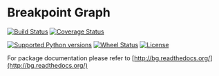 Breakpoint Graph
================
[![Build Status](https://travis-ci.org/sergey-aganezov-jr/bg.svg?branch=aganezov)](https://travis-ci.org/sergey-aganezov-jr/bg) 
[![Coverage Status](https://coveralls.io/repos/sergey-aganezov-jr/bg/badge.svg?branch=aganezov)](https://coveralls.io/r/sergey-aganezov-jr/bg?branch=aganezov)

[![Supported Python versions](https://pypip.in/py_versions/bg/badge.svg?style=flat)](https://pypi.python.org/pypi/bg/) 
[![Wheel Status](https://pypip.in/wheel/bg/badge.svg?style=flat)](https://pypi.python.org/pypi/bg/)
[![License](https://pypip.in/license/bg/badge.svg?style=flat)](https://pypi.python.org/pypi/bg/)

For package documentation please refer to [http://bg.readthedocs.org/](http://bg.readthedocs.org/)
